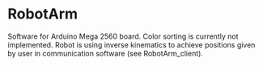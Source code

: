 # RobotArm
Software for Arduino Mega 2560 board. Color sorting is currently not implemented. Robot is using inverse kinematics to achieve positions given by user in communication software (see RobotArm_client).
